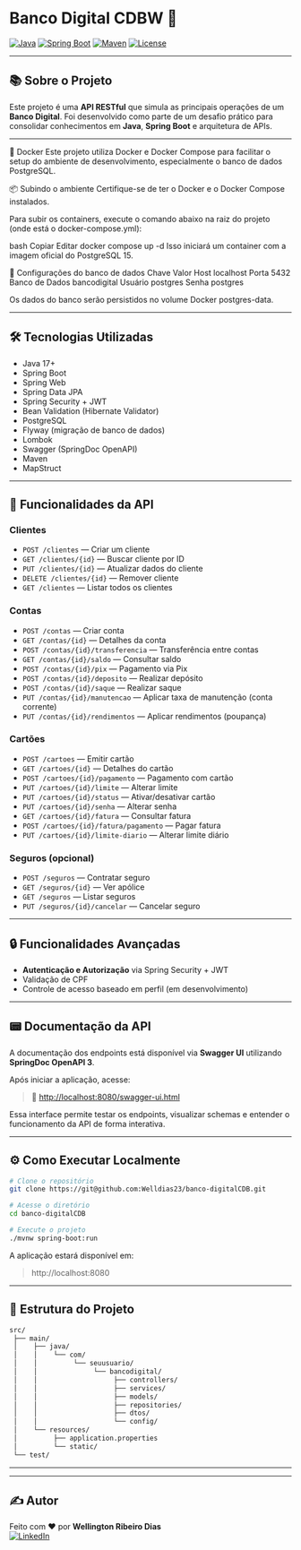 
# Banco Digital CDBW 🚀

[![Java](https://img.shields.io/badge/Java-ED8B00?style=for-the-badge&logo=java&logoColor=white)](https://www.java.com/)
[![Spring Boot](https://img.shields.io/badge/Spring_Boot-6DB33F?style=for-the-badge&logo=springboot&logoColor=white)](https://spring.io/projects/spring-boot)
[![Maven](https://img.shields.io/badge/Maven-C71A36?style=for-the-badge&logo=apachemaven&logoColor=white)](https://maven.apache.org/)
[![License](https://img.shields.io/badge/license-MIT-green.svg?style=for-the-badge)](LICENSE)

---

## 📚 Sobre o Projeto

Este projeto é uma **API RESTful** que simula as principais operações de um **Banco Digital**. Foi desenvolvido como parte de um desafio prático para consolidar conhecimentos em **Java**, **Spring Boot** e arquitetura de APIs.

---

🐳 Docker
Este projeto utiliza Docker e Docker Compose para facilitar o setup do ambiente de desenvolvimento, especialmente o banco de dados PostgreSQL.

📦 Subindo o ambiente
Certifique-se de ter o Docker e o Docker Compose instalados.

Para subir os containers, execute o comando abaixo na raiz do projeto (onde está o docker-compose.yml):

bash
Copiar
Editar
docker compose up -d
Isso iniciará um container com a imagem oficial do PostgreSQL 15.

📂 Configurações do banco de dados
Chave	Valor
Host	localhost
Porta	5432
Banco de Dados	bancodigital
Usuário	postgres
Senha	postgres

Os dados do banco serão persistidos no volume Docker postgres-data.

---

## 🛠️ Tecnologias Utilizadas

- Java 17+
- Spring Boot
- Spring Web
- Spring Data JPA
- Spring Security + JWT
- Bean Validation (Hibernate Validator)
- PostgreSQL
- Flyway (migração de banco de dados)
- Lombok
- Swagger (SpringDoc OpenAPI)
- Maven
- MapStruct

---

## 🔗 Funcionalidades da API

### Clientes
- `POST /clientes` — Criar um cliente
- `GET /clientes/{id}` — Buscar cliente por ID
- `PUT /clientes/{id}` — Atualizar dados do cliente
- `DELETE /clientes/{id}` — Remover cliente
- `GET /clientes` — Listar todos os clientes

### Contas
- `POST /contas` — Criar conta
- `GET /contas/{id}` — Detalhes da conta
- `POST /contas/{id}/transferencia` — Transferência entre contas
- `GET /contas/{id}/saldo` — Consultar saldo
- `POST /contas/{id}/pix` — Pagamento via Pix
- `POST /contas/{id}/deposito` — Realizar depósito
- `POST /contas/{id}/saque` — Realizar saque
- `PUT /contas/{id}/manutencao` — Aplicar taxa de manutenção (conta corrente)
- `PUT /contas/{id}/rendimentos` — Aplicar rendimentos (poupança)

### Cartões
- `POST /cartoes` — Emitir cartão
- `GET /cartoes/{id}` — Detalhes do cartão
- `POST /cartoes/{id}/pagamento` — Pagamento com cartão
- `PUT /cartoes/{id}/limite` — Alterar limite
- `PUT /cartoes/{id}/status` — Ativar/desativar cartão
- `PUT /cartoes/{id}/senha` — Alterar senha
- `GET /cartoes/{id}/fatura` — Consultar fatura
- `POST /cartoes/{id}/fatura/pagamento` — Pagar fatura
- `PUT /cartoes/{id}/limite-diario` — Alterar limite diário

### Seguros (opcional)
- `POST /seguros` — Contratar seguro
- `GET /seguros/{id}` — Ver apólice
- `GET /seguros` — Listar seguros
- `PUT /seguros/{id}/cancelar` — Cancelar seguro

---

## 🔒 Funcionalidades Avançadas

- **Autenticação e Autorização** via Spring Security + JWT
- Validação de CPF
- Controle de acesso baseado em perfil (em desenvolvimento)

---

## 📟 Documentação da API

A documentação dos endpoints está disponível via **Swagger UI** utilizando **SpringDoc OpenAPI 3**.

Após iniciar a aplicação, acesse:

> 📌 [http://localhost:8080/swagger-ui.html](http://localhost:8080/swagger-ui.html)

Essa interface permite testar os endpoints, visualizar schemas e entender o funcionamento da API de forma interativa.

---

## ⚙️ Como Executar Localmente

```bash
# Clone o repositório
git clone https://git@github.com:Welldias23/banco-digitalCDB.git

# Acesse o diretório
cd banco-digitalCDB

# Execute o projeto
./mvnw spring-boot:run
```

A aplicação estará disponível em:

> http://localhost:8080

---

## 📂 Estrutura do Projeto

```bash
src/
 ├── main/
 │    ├── java/
 │    │    └── com/
 │    │         └── seuusuario/
 │    │              └── bancodigital/
 │    │                   ├── controllers/
 │    │                   ├── services/
 │    │                   ├── models/
 │    │                   ├── repositories/
 │    │                   ├── dtos/
 │    │                   └── config/
 │    └── resources/
 │         ├── application.properties
 │         └── static/
 └── test/
```

---
<!--
## 📄 Licença

Este projeto está licenciado sob a licença **MIT**.  
Veja o arquivo [LICENSE](LICENSE) para mais detalhes.
-->
---

## ✍️ Autor

Feito com ❤️ por **Wellington Ribeiro Dias**  
[![LinkedIn](https://img.shields.io/badge/LinkedIn-blue?style=flat&logo=linkedin)](https://www.linkedin.com/in/wellington-ribeiro-dias-dev-backend/)


